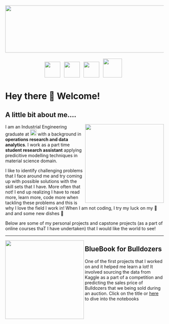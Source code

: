 # <img width="1700" height="150" src= "https://media.giphy.com/media/9B8wYztAoe1zO/source.gif">


<p align='center'>
<a href="mailto:kuriankannathraphy@gmail.com"><img height="50" src="https://github.com/Kuriankkr/Kuriankkr/blob/main/Images/Gmail_logo.png"></a>&nbsp;&nbsp;
<a href="https://www.linkedin.com/in/kuriankannath/"><img height="50" src="https://github.com/Kuriankkr/Kuriankkr/blob/main/Images/Linkedin_logo.png"></a>&nbsp;&nbsp; 
<a href="https://join.skype.com/invite/xjOU9MBygr5d"><img height="50" src="https://github.com/Kuriankkr/Kuriankkr/blob/main/Images/Skype_icon_logo.png"></a>&nbsp;&nbsp;  
<a href="https://wa.me/16142829209"><img height="60" src="https://github.com/Kuriankkr/Kuriankkr/blob/main/Images/whatsapp_logo%20(2).png"></a>&nbsp;&nbsp;
</p>



# Hey there 👋 Welcome!

## A little bit about me....

<p>
  <img width="250" align='right' src="https://github.com/Kuriankkr/Kuriankkr/blob/main/Images/Data_Science.jpg">
</p>


I am an Industrial Engineering graduate at **<img src= "https://github.com/Kuriankkr/Kuriankkr/blob/main/Images/Ohio_st.png" width="20">**  with a background in **operations research and data analytics**. I work as a part time **student research assistant** applying predicitive modelling techniques in material science domain.

I like to identify challenging problems that I face around me and try coming up with possible solutions with the skill sets that I have. More often that not! I end up realizing I have to read more, learn more, code more when tackling these problems and this is why I love the field I work in! When I am not coding, I try my luck on my 🎻 and and some new dishes 🍕 

Below are some of my personal projects and capstone projects (as a part of online courses thaT I have undertaken) that I would like the world to see!

 ---




<p>
  <img width="250" align='left' src="https://github.com/Kuriankkr/Kuriankkr/blob/main/Images/download.png">
</p>


## BlueBook for Bulldozers
One of the first projects that I worked on and it helped me learn a lot! It involved sourcing the data from Kaggle as a part of a competition and predicting the sales price of Bulldozers that we being sold during an auction. Click on the title or [here](https://github.com/Kuriankkr/Bluebook-for-Bulldozers) to dive into the notebooks
<!--
**Kuriankkr/Kuriankkr** is a ✨ _special_ ✨ repository because its `README.md` (this file) appears on your GitHub profile.

Here are some ideas to get you started:

- 🔭 I’m currently working on ...
- 🌱 I’m currently learning ...
- 👯 I’m looking to collaborate on ...
- 🤔 I’m looking for help with ...
- 💬 Ask me about ...
- 📫 How to reach me: ...
- 😄 Pronouns: ...
- ⚡ Fun fact: ...
-->
